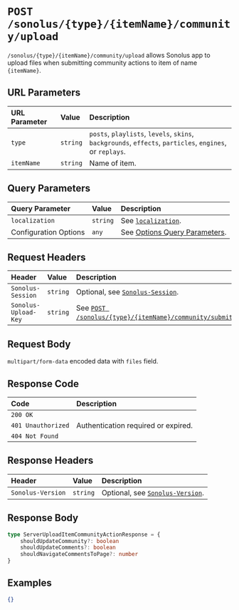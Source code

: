 # `POST /sonolus/{type}/{itemName}/community/upload`

`/sonolus/{type}/{itemName}/community/upload` allows Sonolus app to upload files when submitting community actions to item of name `{itemName}`.

## URL Parameters

| URL Parameter | Value    | Description                                                                                              |
| :------------ | :------- | :------------------------------------------------------------------------------------------------------- |
| `type`        | `string` | `posts`, `playlists`, `levels`, `skins`, `backgrounds`, `effects`, `particles`, `engines`, or `replays`. |
| `itemName`    | `string` | Name of item.                                                                                            |

## Query Parameters

| Query Parameter       | Value    | Description                                                                   |
| :-------------------- | :------- | :---------------------------------------------------------------------------- |
| `localization`        | `string` | See [`localization`](../query-parameters/localization).                       |
| Configuration Options | `any`    | See [Options Query Parameters](../query-parameters/options-query-parameters). |

## Request Headers

| Header               | Value    | Description                                                                                               |
| :------------------- | :------- | :-------------------------------------------------------------------------------------------------------- |
| `Sonolus-Session`    | `string` | Optional, see [`Sonolus-Session`](../headers/sonolus-session).                                            |
| `Sonolus-Upload-Key` | `string` | See [`POST /sonolus/{type}/{itemName}/community/submit`](./post-sonolus-type-item-name-community-submit). |

## Request Body

`multipart/form-data` encoded data with `files` field.

## Response Code

| Code               | Description                         |
| :----------------- | :---------------------------------- |
| `200 OK`           |                                     |
| `401 Unauthorized` | Authentication required or expired. |
| `404 Not Found`    |                                     |

## Response Headers

| Header            | Value    | Description                                                    |
| :---------------- | :------- | :------------------------------------------------------------- |
| `Sonolus-Version` | `string` | Optional, see [`Sonolus-Version`](../headers/sonolus-version). |

## Response Body

```ts
type ServerUploadItemCommunityActionResponse = {
    shouldUpdateCommunity?: boolean
    shouldUpdateComments?: boolean
    shouldNavigateCommentsToPage?: number
}
```

## Examples

```json
{}
```
